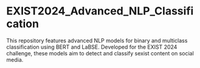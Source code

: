 # EXIST2024_Advanced_NLP_Classification
This repository features advanced NLP models for binary and multiclass classification using BERT and LaBSE. Developed for the EXIST 2024 challenge, these models aim to detect and classify sexist content on social media.
